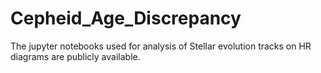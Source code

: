 # Cepheid_Age_Discrepancy

The jupyter notebooks used for analysis of Stellar evolution tracks on HR diagrams are publicly available.
